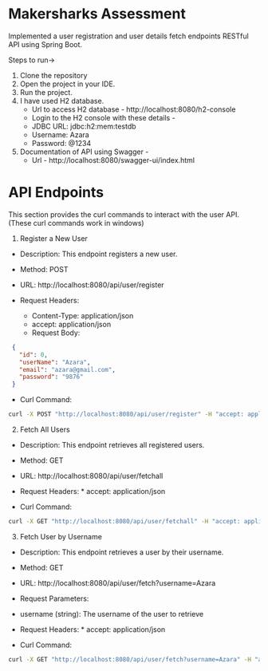 # Makersharks Assessment
Implemented a user registration and user details fetch endpoints RESTful API using Spring Boot.

Steps to run->
1. Clone the repository
2. Open the project in your IDE.
3. Run the project.
4. I have used H2 database.
   * Url to access H2 database - http://localhost:8080/h2-console
   * Login to the H2 console with these details -
   - JDBC URL: jdbc:h2:mem:testdb
   - Username: Azara
   - Password: @1234
6. Documentation of API using Swagger -
   * Url - http://localhost:8080/swagger-ui/index.html

# API Endpoints
This section provides the curl commands to interact with the user API.(These curl commands work in windows)
1. Register a New User
* Description: This endpoint registers a new user.
* Method: POST
* URL: http://localhost:8080/api/user/register

* Request Headers:
     * Content-Type: application/json
     * accept: application/json
     * Request Body:
 ```json
  {
    "id": 0,
    "userName": "Azara",
    "email": "azara@gmail.com",
    "password": "9876"
  }
 ```
* Curl Command: 
```sh
curl -X POST "http://localhost:8080/api/user/register" -H "accept: application/json" -H "Content-Type: application/json" -d "{\"id\": 0, \"userName\": \"Azara\", \"email\": \"azara@gmail.com\", \"password\": \"9876\"}"
```
2. Fetch All Users
* Description: This endpoint retrieves all registered users.
* Method: GET
* URL: http://localhost:8080/api/user/fetchall

* Request Headers:
        * accept: application/json

* Curl Command:
```sh
curl -X GET "http://localhost:8080/api/user/fetchall" -H "accept: application/json"
```

3. Fetch User by Username
* Description: This endpoint retrieves a user by their username.
* Method: GET
* URL: http://localhost:8080/api/user/fetch?username=Azara 

* Request Parameters:
- username (string): The username of the user to retrieve
* Request Headers:
       * accept: application/json

* Curl Command:
```sh
curl -X GET "http://localhost:8080/api/user/fetch?username=Azara" -H "accept: application/json"

 ```
